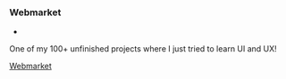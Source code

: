 ### Webmarket

-

One of my 100+ unfinished projects where I just tried to learn UI and UX!

[Webmarket](webmarket-ivory.vercel.app)
